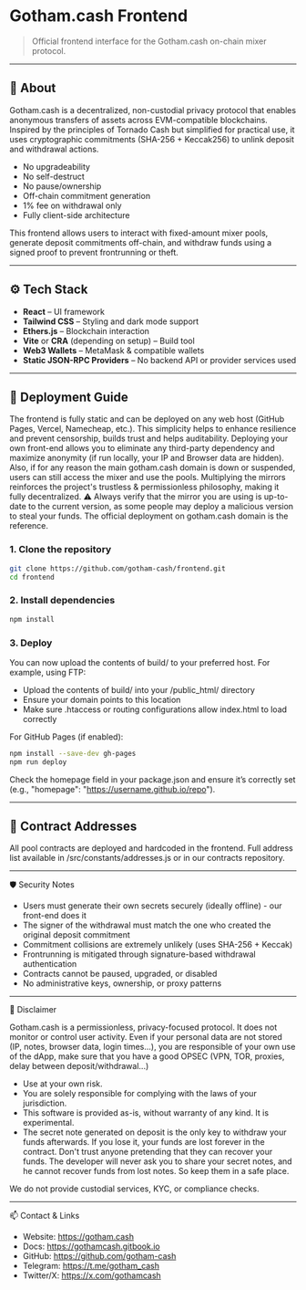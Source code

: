 # Gotham.cash Frontend

> Official frontend interface for the Gotham.cash on-chain mixer protocol.

---

## 🧩 About

Gotham.cash is a decentralized, non-custodial privacy protocol that enables anonymous transfers of assets across EVM-compatible blockchains. Inspired by the principles of Tornado Cash but simplified for practical use, it uses cryptographic commitments (SHA-256 + Keccak256) to unlink deposit and withdrawal actions.

- No upgradeability
- No self-destruct
- No pause/ownership
- Off-chain commitment generation
- 1% fee on withdrawal only
- Fully client-side architecture

This frontend allows users to interact with fixed-amount mixer pools, generate deposit commitments off-chain, and withdraw funds using a signed proof to prevent frontrunning or theft.

---

## ⚙️ Tech Stack

- **React** – UI framework
- **Tailwind CSS** – Styling and dark mode support
- **Ethers.js** – Blockchain interaction
- **Vite** or **CRA** (depending on setup) – Build tool
- **Web3 Wallets** – MetaMask & compatible wallets
- **Static JSON-RPC Providers** – No backend API or provider services used

---

## 🚀 Deployment Guide

The frontend is fully static and can be deployed on any web host (GitHub Pages, Vercel, Namecheap, etc.).
This simplicity helps to enhance resilience and prevent censorship, builds trust and helps auditability.
Deploying your own front-end allows you to eliminate any third-party dependency and maximize anonymity (if run locally, your IP and Browser data are hidden).
Also, if for any reason the main gotham.cash domain is down or suspended, users can still access the mixer and use the pools.
Multiplying the mirrors reinforces the project's trustless & permissionless philosophy, making it fully decentralized.
⚠️ Always verify that the mirror you are using is up-to-date to the current version, as some people may deploy a malicious version to steal your funds. The official deployment on gotham.cash domain is the reference.

### 1. Clone the repository

```bash
git clone https://github.com/gotham-cash/frontend.git
cd frontend
```

### 2. Install dependencies

```bash
npm install
```

### 3. Deploy

You can now upload the contents of build/ to your preferred host.
For example, using FTP:
- Upload the contents of build/ into your /public_html/ directory
- Ensure your domain points to this location
- Make sure .htaccess or routing configurations allow index.html to load correctly

For GitHub Pages (if enabled):

```bash
npm install --save-dev gh-pages
npm run deploy
```

Check the homepage field in your package.json and ensure it’s correctly set (e.g., "homepage": "https://username.github.io/repo").


---

## 📄 Contract Addresses

All pool contracts are deployed and hardcoded in the frontend.
Full address list available in /src/constants/addresses.js or in our contracts repository.

---

🛡️ Security Notes

- Users must generate their own secrets securely (ideally offline) - our front-end does it
- The signer of the withdrawal must match the one who created the original deposit commitment
- Commitment collisions are extremely unlikely (uses SHA-256 + Keccak)
- Frontrunning is mitigated through signature-based withdrawal authentication
- Contracts cannot be paused, upgraded, or disabled
- No administrative keys, ownership, or proxy patterns

---

📜 Disclaimer

Gotham.cash is a permissionless, privacy-focused protocol. It does not monitor or control user activity.
Even if your personal data are not stored (IP, notes, browser data, login times...), you are responsible of your own use of the dApp, make sure that you have a good OPSEC (VPN, TOR, proxies, delay between deposit/withdrawal...)

- Use at your own risk.
- You are solely responsible for complying with the laws of your jurisdiction.
- This software is provided as-is, without warranty of any kind. It is experimental.
- The secret note generated on deposit is the only key to withdraw your funds afterwards. If you lose it, your funds are lost forever in the contract. Don't trust anyone pretending that they can recover your funds. The developer will never ask you to share your secret notes, and he cannot recover funds from lost notes. So keep them in a safe place.

We do not provide custodial services, KYC, or compliance checks.

---

📫 Contact & Links

- Website: https://gotham.cash
- Docs: https://gothamcash.gitbook.io
- GitHub: https://github.com/gotham-cash
- Telegram: https://t.me/gotham_cash
- Twitter/X: https://x.com/gothamcash
